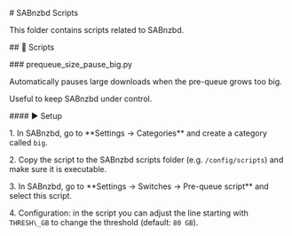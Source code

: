 \# SABnzbd Scripts



This folder contains scripts related to SABnzbd.



\## 📌 Scripts



\### prequeue\_size\_pause\_big.py

Automatically pauses large downloads when the pre-queue grows too big.  

Useful to keep SABnzbd under control.



\#### ▶️ Setup

1\. In SABnzbd, go to \*\*Settings → Categories\*\* and create a category called `big`.  

2\. Copy the script to the SABnzbd scripts folder (e.g. `/config/scripts`) and make sure it is executable.  

3\. In SABnzbd, go to \*\*Settings → Switches → Pre-queue script\*\* and select this script.  

4\. Configuration: in the script you can adjust the line starting with `THRESH\_GB` to change the threshold (default: `80 GB`).  



